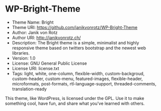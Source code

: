 WP-Bright-Theme
===============

* Theme Name: Bright
* Theme URI: https://github.com/janikvonrotz/WP-Bright-Theme
* Author: Janik von Rotz
* Author URI: http://janikvonrotz.ch/
* Description: The Bright theme is a simple, minimalist and highly responsive theme based on twitters bootstrap and the newest web libraries. 
* Version: 1.0
* License: GNU General Public License
* License URI: license.txt
* Tags: light, white, one-column, flexible-width, custom-backgroud, custom-header, custom-menu, featured-images, flexible-header, microformats, post-formats, rtl-language-support, threaded-comments, translation-ready

This theme, like WordPress, is licensed under the GPL.
Use it to make something cool, have fun, and share what you've learned with others.
